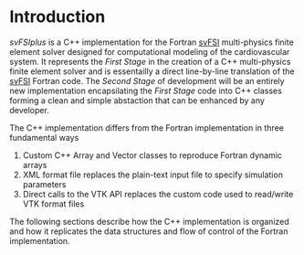 # Introduction
*svFSIplus* is a C++ implementation for the Fortran [svFSI](https://github.com/SimVascular/svFSI) multi-physics finite element solver designed for computational modeling of the cardiovascular system. It represents the *First Stage* in the creation of a C++ multi-physics finite element solver and is essentailly a direct line-by-line translation of the [svFSI](https://github.com/SimVascular/svFSI) Fortran code. The *Second Stage* of development will be an entirely new implementation encapsilating the *First Stage* code into C++ classes forming a clean and simple abstaction that can be enhanced by any developer.

The C++ implementation differs from the Fortran implementation in three fundamental ways
1) Custom C++ Array and Vector classes to reproduce Fortran dynamic arrays 
2) XML format file replaces the plain-text input file to specify simulation parameters
3) Direct calls to the VTK API replaces the custom code used to read/write VTK format files  

The following sections describe how the C++ implementation is organized and how it replicates the data structures and flow of control of the Fortran implementation.

